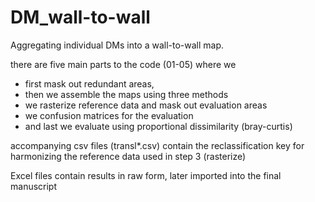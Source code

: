 # DM_wall-to-wall
Aggregating individual DMs into a wall-to-wall map. 

there are five main parts to the code (01-05) where we 
* first mask out redundant areas,
* then we assemble the maps using three methods
* we rasterize reference data and mask out evaluation areas
* we confusion matrices for the evaluation
* and last we evaluate using proportional dissimilarity (bray-curtis)

accompanying csv files (transl*.csv) contain the reclassification key for harmonizing the reference data used in step 3 (rasterize)

Excel files contain results in raw form, later imported into the final manuscript

